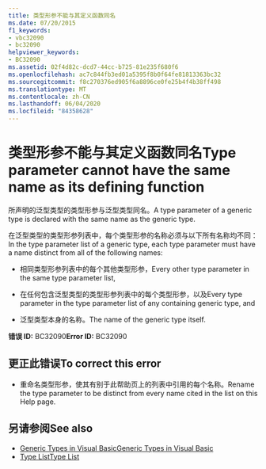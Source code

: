 ```yaml
---
title: 类型形参不能与其定义函数同名
ms.date: 07/20/2015
f1_keywords:
- vbc32090
- bc32090
helpviewer_keywords:
- BC32090
ms.assetid: 02f4d82c-dcd7-44cc-b725-81e235f680f6
ms.openlocfilehash: ac7c844fb3ed01a5395f8b0f64fe81813363bc32
ms.sourcegitcommit: f8c270376ed905f6a8896ce0fe25b4f4b38ff498
ms.translationtype: MT
ms.contentlocale: zh-CN
ms.lasthandoff: 06/04/2020
ms.locfileid: "84358628"
---
```

# <a name="type-parameter-cannot-have-the-same-name-as-its-defining-function"></a><span data-ttu-id="8dffb-102">类型形参不能与其定义函数同名</span><span class="sxs-lookup"><span data-stu-id="8dffb-102">Type parameter cannot have the same name as its defining function</span></span>
<span data-ttu-id="8dffb-103">所声明的泛型类型的类型形参与泛型类型同名。</span><span class="sxs-lookup"><span data-stu-id="8dffb-103">A type parameter of a generic type is declared with the same name as the generic type.</span></span>  
  
 <span data-ttu-id="8dffb-104">在泛型类型的类型形参列表中，每个类型形参的名称必须与以下所有名称均不同：</span><span class="sxs-lookup"><span data-stu-id="8dffb-104">In the type parameter list of a generic type, each type parameter must have a name distinct from all of the following names:</span></span>  
  
- <span data-ttu-id="8dffb-105">相同类型形参列表中的每个其他类型形参，</span><span class="sxs-lookup"><span data-stu-id="8dffb-105">Every other type parameter in the same type parameter list,</span></span>  
  
- <span data-ttu-id="8dffb-106">在任何包含泛型类型的类型形参列表中的每个类型形参，以及</span><span class="sxs-lookup"><span data-stu-id="8dffb-106">Every type parameter in the type parameter list of any containing generic type, and</span></span>  
  
- <span data-ttu-id="8dffb-107">泛型类型本身的名称。</span><span class="sxs-lookup"><span data-stu-id="8dffb-107">The name of the generic type itself.</span></span>  
  
 <span data-ttu-id="8dffb-108">**错误 ID:** BC32090</span><span class="sxs-lookup"><span data-stu-id="8dffb-108">**Error ID:** BC32090</span></span>  
  
## <a name="to-correct-this-error"></a><span data-ttu-id="8dffb-109">更正此错误</span><span class="sxs-lookup"><span data-stu-id="8dffb-109">To correct this error</span></span>  
  
- <span data-ttu-id="8dffb-110">重命名类型形参，使其有别于此帮助页上的列表中引用的每个名称。</span><span class="sxs-lookup"><span data-stu-id="8dffb-110">Rename the type parameter to be distinct from every name cited in the list on this Help page.</span></span>  
  
## <a name="see-also"></a><span data-ttu-id="8dffb-111">另请参阅</span><span class="sxs-lookup"><span data-stu-id="8dffb-111">See also</span></span>

- [<span data-ttu-id="8dffb-112">Generic Types in Visual Basic</span><span class="sxs-lookup"><span data-stu-id="8dffb-112">Generic Types in Visual Basic</span></span>](../programming-guide/language-features/data-types/generic-types.md)
- [<span data-ttu-id="8dffb-113">Type List</span><span class="sxs-lookup"><span data-stu-id="8dffb-113">Type List</span></span>](../language-reference/statements/type-list.md)
